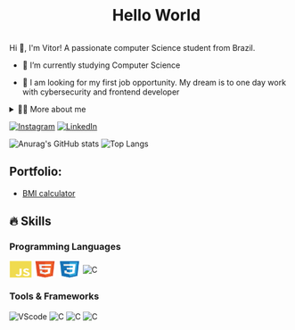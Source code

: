 <!--título-->
<div id="user-content-toc">
  <ul align="center">
    <summary><h1 style="display: inline-block">Hello World</h1></summary>
</div>

<!-- Presentation -->
<p>
  Hi 👋, I'm Vitor! A passionate computer Science student from Brazil.

  - 🌱 I’m currently studying Computer Science

  - 🔭 I am looking for my first job opportunity. My dream is to one day work with cybersecurity and frontend developer
</p>

<!-- Dropdown -->
<details>
  <summary>👨‍💻 More about me</summary>

  - 💬I am 20 years old and currently live in Brazil. I have basic knowledge of English and experience with SQL, Java Script, HTML, CSS, C and have recently started studying security.
I have important skills such as creativity, communication, marketing, analytical skills and community and social media management.
</details>

<!-- Links -->
[![Instagram](https://img.shields.io/badge/Instagram-E4405F?style=for-the-badge&logo=instagram&logoColor=white)](https://www.instagram.com/p.vittor_/)
[![LinkedIn](https://img.shields.io/badge/LinkedIn-0077B5?style=for-the-badge&logo=linkedin&logoColor=white)](https://www.linkedin.com/in/vitor-silva-386939297/)
<!-- GithubStats -->
![Anurag's GitHub stats](https://github-readme-stats.vercel.app/api?username=VittorSvt&show_icons=true&theme=dark)
![Top Langs](https://github-readme-stats.vercel.app/api/top-langs/?username=VittorSvt&show_icons=true&theme=dark&hide_progress=true)
<!-- Portfolio -->
## Portfolio:
- [BMI calculator](https://vittorsvt.github.io/Calculadora-de-IMC/)


## 🔥 Skills
<!-- Skills: Programming Languages -->
  <div style="flex-basis: 48%;">
    <h3>Programming Languages</h3>
    <img align="center" alt="Js" height="30" width="40" src="https://raw.githubusercontent.com/devicons/devicon/master/icons/javascript/javascript-plain.svg">
    <img align="center" alt="HTML" height="30" width="40" src="https://raw.githubusercontent.com/devicons/devicon/master/icons/html5/html5-original.svg">
    <img align="center" alt="CSS" height="30" width="40" src="https://raw.githubusercontent.com/devicons/devicon/master/icons/css3/css3-original.svg">
    <img align="center" alt="C" height="30" width="40" src="https://cdn.jsdelivr.net/gh/devicons/devicon/icons/c/c-original.svg">
     
  </div>
  
  <!-- Skills: Tools & Frameworks -->
  <div style="flex-basis: 48%;">
    <h3>Tools & Frameworks</h3>
    <img align="center" alt="VScode" height="30" width="40" src="https://cdn.jsdelivr.net/gh/devicons/devicon/icons/vscode/vscode-original.svg">
    <img align="center" alt="C" height="30" width="40" src="https://img.icons8.com/?size=100&id=54087&format=png&color=000000">
     <img align="center" alt="C" height="30" width="40" src="https://img.icons8.com/?size=100&id=bzf0DqjXFHIW&format=png&color=000000">
     <img align="center" alt="C" height="30" width="40" src="https://img.icons8.com/?size=100&id=MWiBjkuHeMVq&format=png&color=000000">
   
  </div>
  

